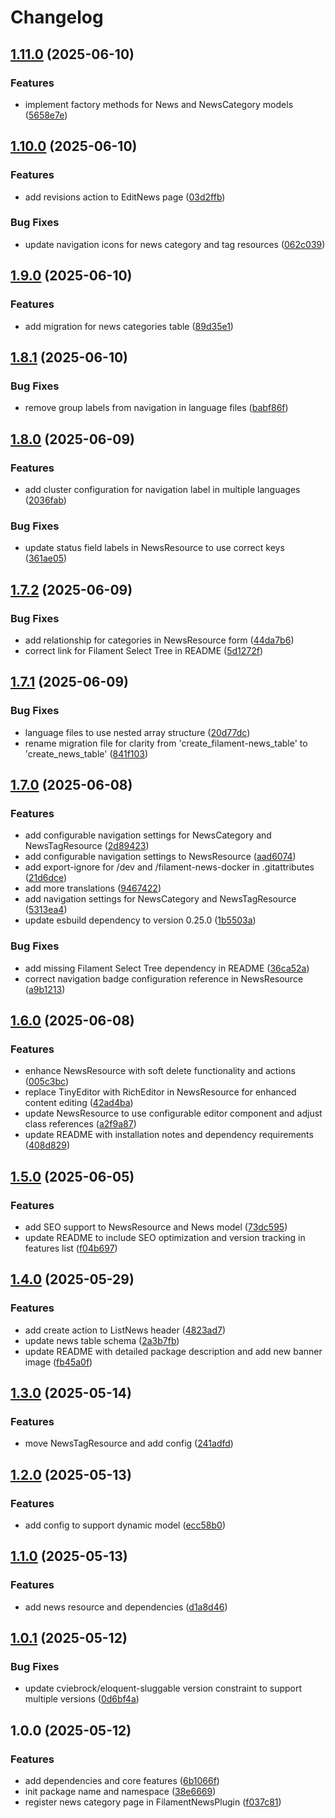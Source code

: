 # Changelog

## [1.11.0](https://github.com/rectitude-open/filament-news/compare/v1.10.0...v1.11.0) (2025-06-10)


### Features

* implement factory methods for News and NewsCategory models ([5658e7e](https://github.com/rectitude-open/filament-news/commit/5658e7e0772748183f2bc4daffc563ff3691482c))

## [1.10.0](https://github.com/rectitude-open/filament-news/compare/v1.9.0...v1.10.0) (2025-06-10)


### Features

* add revisions action to EditNews page ([03d2ffb](https://github.com/rectitude-open/filament-news/commit/03d2ffb779840106bce7e80d6dad66c02eb644b4))


### Bug Fixes

* update navigation icons for news category and tag resources ([062c039](https://github.com/rectitude-open/filament-news/commit/062c039fb0be8c0d19b4ab13df8bf84106a31db1))

## [1.9.0](https://github.com/rectitude-open/filament-news/compare/v1.8.1...v1.9.0) (2025-06-10)


### Features

* add migration for news categories table ([89d35e1](https://github.com/rectitude-open/filament-news/commit/89d35e145a0f7c1790fee8ea58a2e89ef2945e23))

## [1.8.1](https://github.com/rectitude-open/filament-news/compare/v1.8.0...v1.8.1) (2025-06-10)


### Bug Fixes

* remove group labels from navigation in language files ([babf86f](https://github.com/rectitude-open/filament-news/commit/babf86fc02763cbf82793f9a46f9b55935fccae2))

## [1.8.0](https://github.com/rectitude-open/filament-news/compare/v1.7.2...v1.8.0) (2025-06-09)


### Features

* add cluster configuration for navigation label in multiple languages ([2036fab](https://github.com/rectitude-open/filament-news/commit/2036fab30a94eb257a91c98a0d2593819a98e96c))


### Bug Fixes

* update status field labels in NewsResource to use correct keys ([361ae05](https://github.com/rectitude-open/filament-news/commit/361ae0581866e1187922639c8333565c9dd916f5))

## [1.7.2](https://github.com/rectitude-open/filament-news/compare/v1.7.1...v1.7.2) (2025-06-09)


### Bug Fixes

* add relationship for categories in NewsResource form ([44da7b6](https://github.com/rectitude-open/filament-news/commit/44da7b6324db120991527a6e42a96de8b842360f))
* correct link for Filament Select Tree in README ([5d1272f](https://github.com/rectitude-open/filament-news/commit/5d1272f5f0b1d0aea0e954eaf7e1c3c6826cc7de))

## [1.7.1](https://github.com/rectitude-open/filament-news/compare/v1.7.0...v1.7.1) (2025-06-09)


### Bug Fixes

* language files to use nested array structure ([20d77dc](https://github.com/rectitude-open/filament-news/commit/20d77dce4fed6c31cf2d6dd1588a95c21b1f9347))
* rename migration file for clarity from 'create_filament-news_table' to 'create_news_table' ([841f103](https://github.com/rectitude-open/filament-news/commit/841f103d010e442a24c78d6bb2644117959b15f2))

## [1.7.0](https://github.com/rectitude-open/filament-news/compare/v1.6.0...v1.7.0) (2025-06-08)


### Features

* add configurable navigation settings for NewsCategory and NewsTagResource ([2d89423](https://github.com/rectitude-open/filament-news/commit/2d894232e918fcecfa4ab3b1fe7a64d358468063))
* add configurable navigation settings to NewsResource ([aad6074](https://github.com/rectitude-open/filament-news/commit/aad6074f583305863445c1d19b9d675e39e3116e))
* add export-ignore for /dev and /filament-news-docker in .gitattributes ([21d6dce](https://github.com/rectitude-open/filament-news/commit/21d6dce0920e4d4ed080157dc5dfc89babb3b088))
* add more translations ([9467422](https://github.com/rectitude-open/filament-news/commit/94674223478845a4249048d7480edde536180371))
* add navigation settings for NewsCategory and NewsTagResource ([5313ea4](https://github.com/rectitude-open/filament-news/commit/5313ea422042b30e82d9eb1844950ada6b4437ab))
* update esbuild dependency to version 0.25.0 ([1b5503a](https://github.com/rectitude-open/filament-news/commit/1b5503a94168dc542735c4fbdcdb31015b5a179b))


### Bug Fixes

* add missing Filament Select Tree dependency in README ([36ca52a](https://github.com/rectitude-open/filament-news/commit/36ca52ad05f5f9f88ee471c9971b5a5ae716ff40))
* correct navigation badge configuration reference in NewsResource ([a9b1213](https://github.com/rectitude-open/filament-news/commit/a9b12137cc62a5d4a07eaff614a421ada387abb1))

## [1.6.0](https://github.com/rectitude-open/filament-news/compare/v1.5.0...v1.6.0) (2025-06-08)


### Features

* enhance NewsResource with soft delete functionality and actions ([005c3bc](https://github.com/rectitude-open/filament-news/commit/005c3bc5efaf919d8fe7b1c47aa35b14b7b56787))
* replace TinyEditor with RichEditor in NewsResource for enhanced content editing ([42ad4ba](https://github.com/rectitude-open/filament-news/commit/42ad4baf6cf1deb17bbf1842aceecef2259abe58))
* update NewsResource to use configurable editor component and adjust class references ([a2f9a87](https://github.com/rectitude-open/filament-news/commit/a2f9a87c4cb718087d68906bf7a3580a30c676ee))
* update README with installation notes and dependency requirements ([408d829](https://github.com/rectitude-open/filament-news/commit/408d829631c2443a054ec51d3aca531e23c36cd6))

## [1.5.0](https://github.com/rectitude-open/filament-news/compare/v1.4.0...v1.5.0) (2025-06-05)


### Features

* add SEO support to NewsResource and News model ([73dc595](https://github.com/rectitude-open/filament-news/commit/73dc595bd01894b54db434f75b0e7f3fe8c806cd))
* update README to include SEO optimization and version tracking in features list ([f04b697](https://github.com/rectitude-open/filament-news/commit/f04b6974a4220ee69e9c976f66895a12d44088e5))

## [1.4.0](https://github.com/rectitude-open/filament-news/compare/v1.3.0...v1.4.0) (2025-05-29)


### Features

* add create action to ListNews header ([4823ad7](https://github.com/rectitude-open/filament-news/commit/4823ad729fde55c17470e1357d54d6116abf3e84))
* update news table schema ([2a3b7fb](https://github.com/rectitude-open/filament-news/commit/2a3b7fb1f32c572a8c1c91f450e284f5e6f8f4ad))
* update README with detailed package description and add new banner image ([fb45a0f](https://github.com/rectitude-open/filament-news/commit/fb45a0f61e335d24d1fa216124115756f19097e3))

## [1.3.0](https://github.com/rectitude-open/filament-news/compare/v1.2.0...v1.3.0) (2025-05-14)


### Features

* move NewsTagResource and add config ([241adfd](https://github.com/rectitude-open/filament-news/commit/241adfd0698a5c8985d6dd93b4dc1f7bf0fa2f7c))

## [1.2.0](https://github.com/rectitude-open/filament-news/compare/v1.1.0...v1.2.0) (2025-05-13)


### Features

* add config to support dynamic model ([ecc58b0](https://github.com/rectitude-open/filament-news/commit/ecc58b09990c4eabec3c62a64dc16cb541546ee8))

## [1.1.0](https://github.com/rectitude-open/filament-news/compare/v1.0.1...v1.1.0) (2025-05-13)


### Features

* add news resource and dependencies ([d1a8d46](https://github.com/rectitude-open/filament-news/commit/d1a8d46774f8467037fcb1525a3fe00871855b93))

## [1.0.1](https://github.com/rectitude-open/filament-news/compare/v1.0.0...v1.0.1) (2025-05-12)


### Bug Fixes

* update cviebrock/eloquent-sluggable version constraint to support multiple versions ([0d6bf4a](https://github.com/rectitude-open/filament-news/commit/0d6bf4a17faa573c450df89a5e639a8624efcfe7))

## 1.0.0 (2025-05-12)


### Features

* add dependencies and core features ([6b1066f](https://github.com/rectitude-open/filament-news/commit/6b1066f15e65b50a2f68c0af75d104e826394e83))
* init package name and namespace ([38e6669](https://github.com/rectitude-open/filament-news/commit/38e6669c4af5f488833c520f3fb4cbffd71c422a))
* register news category page in FilamentNewsPlugin ([f037c81](https://github.com/rectitude-open/filament-news/commit/f037c812d3c0f2d7df11bef524ce0831bbcf7b83))
